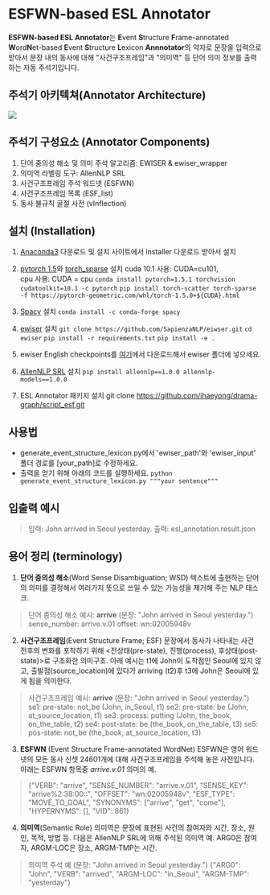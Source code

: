 # ESFWN-based ESL Annotator 
**ESFWN-based ESL Annotator**는 **E**vent **S**tructure **F**rame-annotated **W**ord**N**et-based **E**vent **S**tructure **L**exicon **Annnotator**의 약자로 문장을 입력으로 받아서 문장 내의 동사에 대해 "사건구조프레임"과 "의미역" 등 단어 의미 정보를 출력하는 자동 주석기입니다.

## 주석기 아키텍쳐(Annotator Architecture)
![](https://dm2304files.storage.live.com/y4pMCndCXLcqsxyoquUm24gfW7fenz8BNGKJPuD2TY8AbdwLVTRfCSGhABEH_JmcGHSHeo5yTY8ltBqRs3pmJzvBNMKFVXfji6B40DxAXGwI-A776kdMkj5aeRxJVAuwLfDzr_J3qXie2pb0NHE6SToauy6rcK6DpbT9RE7AP-5tmrIArW0rd2a14r1zZazkjyae-w1fYuI9Au_77a-JPw63ehNG23fWkjw77rRKsTwZBk/ESFWN-based_esf_annotation_architecture.png?psid=1&width=1172&height=620)

## 주석기 구성요소 (Annotator Components)
1. 단어 중의성 해소 및 의미 주석 알고리즘: EWISER & ewiser_wrapper
2. 의미역 라벨링 도구: AllenNLP SRL
3. 사건구조프레임 주석 워드넷 (ESFWN)
4. 사건구조프레임 목록 (ESF_list)
5. 동사 불규칙 굴절 사전 (vInflection)

## 설치 (Installation)
 1. [Anaconda3](https://www.anaconda.com/products/individual) 다운로드 및 설치 
사이트에서 installer 다운로드 받아서 설치
 2. [pytorch 1.5](https://pytorch.org/)와 [torch_sparse](https://github.com/rusty1s/pytorch_sparse) 설치
cuda 10.1 사용: CUDA=cu101,   
cpu 사용: CUDA = cpu
`conda install pytorch=1.5.1 torchvision cudatoolkit=10.1 -c pytorch`
`pip install torch-scatter torch-sparse -f https://pytorch-geometric.com/whl/torch-1.5.0+${CUDA}.html`
 3. [Spacy](https://spacy.io/usage) 설치
    `conda install -c conda-forge spacy`
 4. [ewiser](https://github.com/SapienzaNLP/ewiser) 설치 
    `git clone https://github.com/SapienzaNLP/eiwser.git`
    `cd ewiser`
    `pip install -r requirements.txt`
    `pip install -e .`
    
 5. ewiser English checkpoints를 [여기](https://drive.google.com/file/d/11RyHBu4PwS3U2wOk-Le9Ziu8R3Hc0NXV/view)에서 다운로드해서 ewiser 폴더에 넣으세요.

5. [AllenNLP SRL](https://demo.allennlp.org/semantic-role-labeling) 설치
`pip install allennlp==1.0.0 allennlp-models==1.0.0`
   
6. ESL Annotator 패키지 설치
git clone https://github.com/ihaeyong/drama-graph/script_esf.git

## 사용법

 - generate_event_structure_lexicon.py에서 'ewiser_path'와 'ewiser_input' 폴더 경로를 [your_path]로 수정하세요.
- 출력을 얻기 위해 아래의 코드를 실행하세요.
`python generate_event_structure_lexicon.py """your sentence"""`

## 입출력 예시

> 입력: John arrived in Seoul yesterday.
> 출력: esl_annotation.result.json
> 

## 용어 정리 (terminology)

 1. **단어 중의성 해소**(Word Sense Disambiguation; WSD)
텍스트에 출현하는 단어의 의미를 결정해서 여러가지 뜻으로 쓰일 수 있는 가능성을 제거해 주는 NLP 태스크. 

> 단어 중의성 해소 예시: **arrive**  (문장: "John arrived in Seoul yesterday.")
> sense_number: arrive.v.01
> offset: wn:02005948v

2. **사건구조프레임**(Event Structure Frame; ESF)
문장에서 동사가 나타내는 사건 전후의 변화를 포착하기 위해 <전상태(pre-state), 진행(process), 후상태(post-state)>로 구조화한  의미구조. 
아래 예시는 t1에 John이 도착점인 Seoul에 있지 않고, 출발점(source_location)에 있다가 arriving (t2)후 t3에 John은 Seoul에 있게 됨을 의미한다.

> 사건구조프레임 예시: **arrive**  (문장: "John arrived in Seoul yesterday.")
> se1: pre-state: not_be (John, in_Seoul, t1)
> se2: pre-state: be (John, at_source_location, t1)
> se3: process: putting (John, the_book, on_the_table, t2)
> se4: post-state: be (the_book, on_the_table, t3)
> se5: pos-state: not_be (the_book, at_source_location, t3)

 3. **ESFWN** (Event Structure Frame-annotated WordNet)
ESFWN은 영어 워드넷의 모든 동사 신셋 24601개에 대해 사건구조프레임을 주석해 놓은 사전입니다. 아래는 ESFWN 항목중 *arrive.v.01* 의미의 예.
> {"VERB": "arrive", "SENSE_NUMBER": "arrive.v.01", "SENSE_KEY": "arrive%2:38:00::", "OFFSET": "wn:02005948v", "ESF_TYPE": "MOVE_TO_GOAL", "SYNONYMS": ["arrive", "get", "come"], "HYPERNYMS": [], "VID": 861}

 4. **의미역**(Semantic Role)
의미역은 문장에 표현된 사건의 참여자와 시간, 장소, 원인, 목적, 방법 등. 다음은 AllenNLP SRL에 의해 주석된 의미역 예. ARG0은 참여자, ARGM-LOC은 장소, ARGM-TMP는 시간.

> 의미역 주석 예 (문장: "John arrived in Seoul yesterday.")
> {"ARG0": "John", "VERB": "arrived", "ARGM-LOC": "in_Seoul", "ARGM-TMP": "yesterday"}
